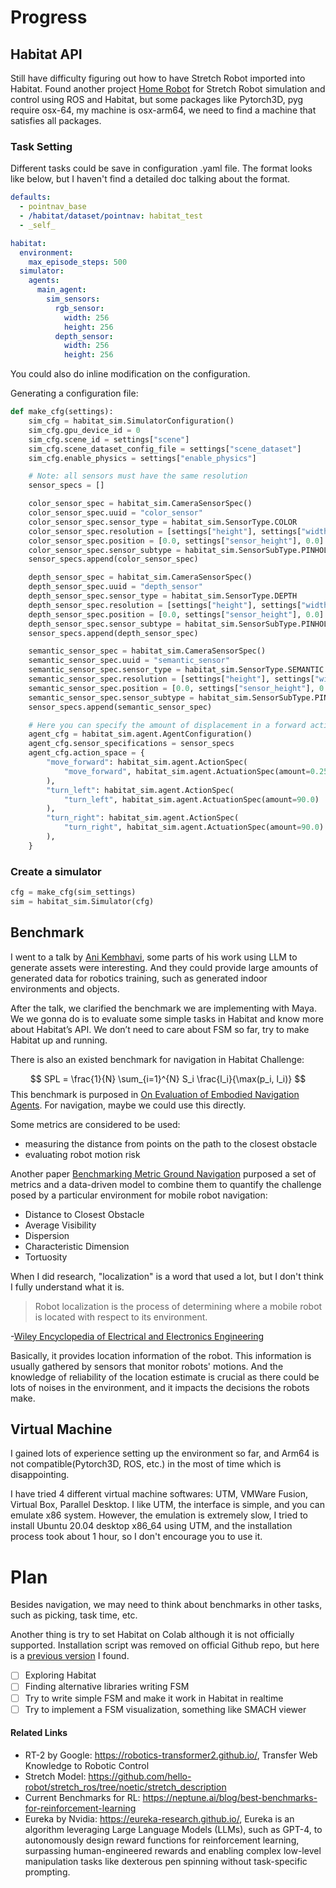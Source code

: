 # Progress

## Habitat API
Still have difficulty figuring out how to have Stretch Robot imported into Habitat. Found another project [Home Robot](https://github.com/facebookresearch/home-robot) for Stretch Robot simulation and control using ROS and Habitat, but some packages like Pytorch3D, pyg require osx-64, my machine is osx-arm64, we need to find a machine that satisfies all packages. 
### Task Setting
Different tasks could be save in configuration .yaml file. The format looks like below, but I haven't find a detailed doc talking about the format.
```yaml
defaults:
  - pointnav_base
  - /habitat/dataset/pointnav: habitat_test
  - _self_

habitat:
  environment:
    max_episode_steps: 500
  simulator:
    agents:
      main_agent:
        sim_sensors:
          rgb_sensor:
            width: 256
            height: 256
          depth_sensor:
            width: 256
            height: 256
```
You could also do inline modification on the configuration.

Generating a configuration file:
```python
def make_cfg(settings):
    sim_cfg = habitat_sim.SimulatorConfiguration()
    sim_cfg.gpu_device_id = 0
    sim_cfg.scene_id = settings["scene"]
    sim_cfg.scene_dataset_config_file = settings["scene_dataset"]
    sim_cfg.enable_physics = settings["enable_physics"]

    # Note: all sensors must have the same resolution
    sensor_specs = []

    color_sensor_spec = habitat_sim.CameraSensorSpec()
    color_sensor_spec.uuid = "color_sensor"
    color_sensor_spec.sensor_type = habitat_sim.SensorType.COLOR
    color_sensor_spec.resolution = [settings["height"], settings["width"]]
    color_sensor_spec.position = [0.0, settings["sensor_height"], 0.0]
    color_sensor_spec.sensor_subtype = habitat_sim.SensorSubType.PINHOLE
    sensor_specs.append(color_sensor_spec)

    depth_sensor_spec = habitat_sim.CameraSensorSpec()
    depth_sensor_spec.uuid = "depth_sensor"
    depth_sensor_spec.sensor_type = habitat_sim.SensorType.DEPTH
    depth_sensor_spec.resolution = [settings["height"], settings["width"]]
    depth_sensor_spec.position = [0.0, settings["sensor_height"], 0.0]
    depth_sensor_spec.sensor_subtype = habitat_sim.SensorSubType.PINHOLE
    sensor_specs.append(depth_sensor_spec)

    semantic_sensor_spec = habitat_sim.CameraSensorSpec()
    semantic_sensor_spec.uuid = "semantic_sensor"
    semantic_sensor_spec.sensor_type = habitat_sim.SensorType.SEMANTIC
    semantic_sensor_spec.resolution = [settings["height"], settings["width"]]
    semantic_sensor_spec.position = [0.0, settings["sensor_height"], 0.0]
    semantic_sensor_spec.sensor_subtype = habitat_sim.SensorSubType.PINHOLE
    sensor_specs.append(semantic_sensor_spec)

    # Here you can specify the amount of displacement in a forward action and the turn angle
    agent_cfg = habitat_sim.agent.AgentConfiguration()
    agent_cfg.sensor_specifications = sensor_specs
    agent_cfg.action_space = {
        "move_forward": habitat_sim.agent.ActionSpec(
            "move_forward", habitat_sim.agent.ActuationSpec(amount=0.25)
        ),
        "turn_left": habitat_sim.agent.ActionSpec(
            "turn_left", habitat_sim.agent.ActuationSpec(amount=90.0)
        ),
        "turn_right": habitat_sim.agent.ActionSpec(
            "turn_right", habitat_sim.agent.ActuationSpec(amount=90.0)
        ),
    }
```

### Create a simulator
``` python
cfg = make_cfg(sim_settings)
sim = habitat_sim.Simulator(cfg)
```
## Benchmark
I went to a talk by [Ani Kembhavi](https://anikem.github.io/), some parts of his work using LLM to generate assets were interesting. And they could provide large amounts of generated data for robotics training, such as generated indoor environments and objects.

After the talk, we clarified the benchmark we are implementing with Maya. We we gonna do is to evaluate some simple tasks in Habitat and know more about Habitat’s API. We don’t need to care about FSM so far, try to make Habitat up and running.

There is also an existed benchmark for navigation in Habitat Challenge:

$$
SPL = \frac{1}{N} \sum_{i=1}^{N} S_i \frac{l_i}{\max(p_i, l_i)}
$$
This benchmark is purposed in [On Evaluation of Embodied Navigation Agents](https://arxiv.org/abs/1807.06757). For navigation, maybe we could use this directly.

Some metrics are considered to be used:
- measuring the distance from points on the path to the closest obstacle
- evaluating robot motion risk

Another paper [Benchmarking Metric Ground Navigation](https://arxiv.org/abs/2008.13315) purposed a set of metrics and a data-driven model to combine them to quantify the challenge posed by a particular environment for mobile robot navigation:
- Distance to Closest Obstacle
- Average Visibility
- Dispersion
- Characteristic Dimension
- Tortuosity

When I did research, "localization" is a word that used a lot, but I don't think I fully understand what it is.  

>Robot localization is the process of determining where a mobile robot is located with respect to its environment.

\-[Wiley Encyclopedia of Electrical and Electronics Engineering](https://onlinelibrary.wiley.com/doi/full/10.1002/047134608X.W8318)

Basically, it provides location information of the robot. This information is usually gathered by sensors that monitor robots' motions.  And the knowledge of reliability of the location estimate is crucial as there could be lots of noises in the environment, and it impacts the decisions the robots make.

## Virtual Machine
I gained lots of experience setting up the environment so far, and Arm64 is not compatible(Pytorch3D, ROS, etc.) in the most of time which is disappointing. 

I have tried 4 different virtual machine softwares: UTM, VMWare Fusion, Virtual Box, Parallel Desktop. I like UTM, the interface is simple, and you can emulate x86 system. However, the emulation is extremely slow, I tried to install Ubuntu 20.04 desktop x86_64 using UTM, and the installation process took about 1 hour, so I don't encourage you to use it.
# Plan

Besides navigation, we may need to think about benchmarks in other tasks, such as picking, task time, etc.

Another thing is try to set Habitat on Colab although it is not officially supported. Installation script was removed on official Github repo, but here is a [previous version](https://drive.google.com/file/d/1TtrDDLWs786yp7h8vIB9jiFi0N96tVg8/view) I found.

- [ ] Exploring Habitat
- [ ] Finding alternative libraries writing FSM
- [ ] Try to write simple FSM and make it work in Habitat in realtime
- [ ] Try to implement a FSM visualization, something like SMACH viewer

#### Related Links
- RT-2 by Google: https://robotics-transformer2.github.io/, Transfer Web Knowledge to Robotic Control
- Stretch Model: https://github.com/hello-robot/stretch_ros/tree/noetic/stretch_description
- Current Benchmarks for RL: https://neptune.ai/blog/best-benchmarks-for-reinforcement-learning 
- Eureka by Nvidia: https://eureka-research.github.io/, Eureka is an algorithm leveraging Large Language Models (LLMs), such as GPT-4, to autonomously design reward functions for reinforcement learning, surpassing human-engineered rewards and enabling complex low-level manipulation tasks like dexterous pen spinning without task-specific prompting.


